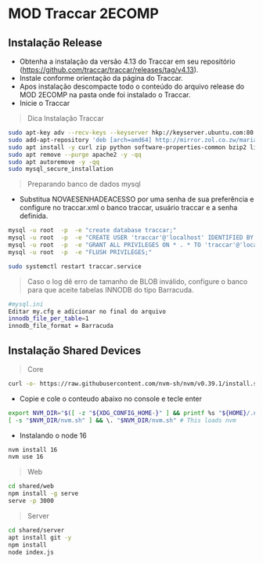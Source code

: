 # MOD Traccar 2ECOMP

## Instalação Release

- Obtenha a instalação da versão 4.13 do Traccar em seu repositório (https://github.com/traccar/traccar/releases/tag/v4.13).
- Instale conforme orientação da página do Traccar.
- Apos instalação descompacte todo o conteúdo do arquivo release do MOD 2ECOMP na pasta onde foi instalado o Traccar.
- Inicie o Traccar

> Dica Instalação Traccar

```bash
sudo apt-key adv --recv-keys --keyserver hkp://keyserver.ubuntu.com:80 0xF1656F24C74CD1D8
sudo add-apt-repository 'deb [arch=amd64] http://mirror.zol.co.zw/mariadb/repo/10.3/ubuntu bionic main'
sudo apt install -y curl zip python software-properties-common bzip2 libio-socket-ssl-perl libnet-ssleay-perl unzip mariadb-server mariadb-client -qq
sudo apt remove --purge apache2 -y -qq
sudo apt autoremove -y -qq
sudo mysql_secure_installation
```

> Preparando banco de dados mysql
- Substitua NOVAESENHADEACESSO por uma senha de sua preferência e configure no traccar.xml o banco traccar, usuário traccar e a senha definida.
```bash
mysql -u root  -p  -e "create database traccar;"
mysql -u root  -p  -e "CREATE USER 'traccar'@'localhost' IDENTIFIED BY 'NOVAESENHADEACESSO';"
mysql -u root  -p  -e "GRANT ALL PRIVILEGES ON * . * TO 'traccar'@'localhost';"
mysql -u root  -p  -e "FLUSH PRIVILEGES;"

sudo systemctl restart traccar.service
```

> Caso o log dê erro de tamanho de BLOB inválido, configure o banco para que aceite tabelas INNODB do tipo Barracuda.
```bash
#mysql.ini
Editar my.cfg e adicionar no final do arquivo
innodb_file_per_table=1
innodb_file_format = Barracuda
```

## Instalação Shared Devices
> Core
```bash
curl -o- https://raw.githubusercontent.com/nvm-sh/nvm/v0.39.1/install.sh | bash
```

- Copie e cole o conteudo abaixo no console e tecle enter
```bash
export NVM_DIR="$([ -z "${XDG_CONFIG_HOME-}" ] && printf %s "${HOME}/.nvm" || printf %s "${XDG_CONFIG_HOME}/nvm")"
[ -s "$NVM_DIR/nvm.sh" ] && \. "$NVM_DIR/nvm.sh" # This loads nvm
```

- Instalando o node 16
```bash
nvm install 16
nvm use 16
```

> Web
```bash
cd shared/web
npm install -g serve
serve -p 3000
```

> Server
```bash
cd shared/server
apt install git -y
npm install
node index.js
```
